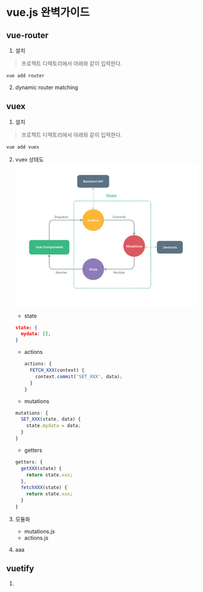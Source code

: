 # vue.js 완벽가이드

  ## vue-router
  1. 설치
  > 프로젝트 디렉토리에서 아래와 같이 입력한다.
  ```sh
  vue add router
  ```
  2. dynamic router matching

  ## vuex
  1. 설치
  > 프로젝트 디렉토리에서 아래와 같이 입력한다.
  ```sh
  vue add vuex
  ```
  2. vuex 상태도  
  ![vuex 상태](./images/vuex-state.png)
      + state
      ```json
      state: {
        mydata: [],
      }
      ```
      + actions
        ```js
        actions: {
          FETCH_XXX(context) {
            context.commit('SET_XXX', data);
          }
        }
        ```
      + mutations
      ```js
      mutations: {
        SET_XXX(state, data) {
          state.mydata = data;
        }
      }
      ```
      + getters
      ```js
      getters: {
        getXXX(state) {
          return state.xxx;
        },
        fetchXXX(state) {
          return state.xxx;
        }
      }
      ```

  2. 모듈화
      + mutations.js
      + actions.js
  3.  aaa

  ## vuetify
  1. 

